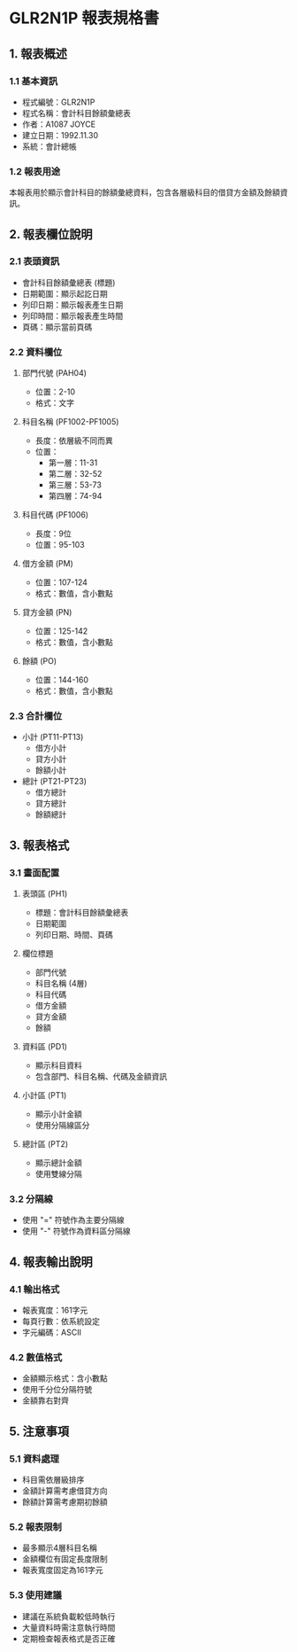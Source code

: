# GLR2N1P 報表規格書

## 1. 報表概述

### 1.1 基本資訊
- 程式編號：GLR2N1P
- 程式名稱：會計科目餘額彙總表
- 作者：A1087 JOYCE
- 建立日期：1992.11.30
- 系統：會計總帳

### 1.2 報表用途
本報表用於顯示會計科目的餘額彙總資料，包含各層級科目的借貸方金額及餘額資訊。

## 2. 報表欄位說明

### 2.1 表頭資訊
- 會計科目餘額彙總表 (標題)
- 日期範圍：顯示起訖日期
- 列印日期：顯示報表產生日期
- 列印時間：顯示報表產生時間
- 頁碼：顯示當前頁碼

### 2.2 資料欄位
1. 部門代號 (PAH04)
   - 位置：2-10
   - 格式：文字

2. 科目名稱 (PF1002-PF1005)
   - 長度：依層級不同而異
   - 位置：
     * 第一層：11-31
     * 第二層：32-52
     * 第三層：53-73
     * 第四層：74-94

3. 科目代碼 (PF1006)
   - 長度：9位
   - 位置：95-103

4. 借方金額 (PM)
   - 位置：107-124
   - 格式：數值，含小數點

5. 貸方金額 (PN)
   - 位置：125-142
   - 格式：數值，含小數點

6. 餘額 (PO)
   - 位置：144-160
   - 格式：數值，含小數點

### 2.3 合計欄位
- 小計 (PT11-PT13)
  * 借方小計
  * 貸方小計
  * 餘額小計
- 總計 (PT21-PT23)
  * 借方總計
  * 貸方總計
  * 餘額總計

## 3. 報表格式

### 3.1 畫面配置
1. 表頭區 (PH1)
   - 標題：會計科目餘額彙總表
   - 日期範圍
   - 列印日期、時間、頁碼

2. 欄位標題
   - 部門代號
   - 科目名稱 (4層)
   - 科目代碼
   - 借方金額
   - 貸方金額
   - 餘額

3. 資料區 (PD1)
   - 顯示科目資料
   - 包含部門、科目名稱、代碼及金額資訊

4. 小計區 (PT1)
   - 顯示小計金額
   - 使用分隔線區分

5. 總計區 (PT2)
   - 顯示總計金額
   - 使用雙線分隔

### 3.2 分隔線
- 使用 "=" 符號作為主要分隔線
- 使用 "-" 符號作為資料區分隔線

## 4. 報表輸出說明

### 4.1 輸出格式
- 報表寬度：161字元
- 每頁行數：依系統設定
- 字元編碼：ASCII

### 4.2 數值格式
- 金額顯示格式：含小數點
- 使用千分位分隔符號
- 金額靠右對齊

## 5. 注意事項

### 5.1 資料處理
- 科目需依層級排序
- 金額計算需考慮借貸方向
- 餘額計算需考慮期初餘額

### 5.2 報表限制
- 最多顯示4層科目名稱
- 金額欄位有固定長度限制
- 報表寬度固定為161字元

### 5.3 使用建議
- 建議在系統負載較低時執行
- 大量資料時需注意執行時間
- 定期檢查報表格式是否正確 